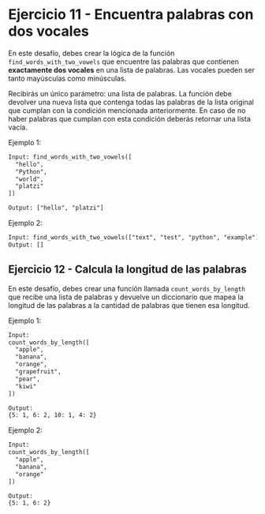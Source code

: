 # Ejercicio 11 - Encuentra palabras con dos vocales

En este desafío, debes crear la lógica de la función `find_words_with_two_vowels` que encuentre las palabras que contienen **exactamente dos vocales** en una lista de palabras. Las vocales pueden ser tanto mayúsculas como minúsculas.

Recibirás un único parámetro: una lista de palabras. La función debe devolver una nueva lista que contenga todas las palabras de la lista original que cumplan con la condición mencionada anteriormente. En caso de no haber palabras que cumplan con esta condición deberás retornar una lista vacía.

Ejemplo 1:

```txt
Input: find_words_with_two_vowels([
  "hello",
  "Python",
  "world",
  "platzi"
])

Output: ["hello", "platzi"]

```

Ejemplo 2:

```txt
Input: find_words_with_two_vowels(["text", "test", "python", "example"])
Output: []

```

## Ejercicio 12 - Calcula la longitud de las palabras

En este desafío, debes crear una función llamada `count_words_by_length` que recibe una lista de palabras y devuelve un diccionario que mapea la longitud de las palabras a la cantidad de palabras que tienen esa longitud.

Ejemplo 1:

```txt
Input:
count_words_by_length([
  "apple",
  "banana",
  "orange",
  "grapefruit",
  "pear",
  "kiwi"
])

Output:
{5: 1, 6: 2, 10: 1, 4: 2}

```

Ejemplo 2:

```txt
Input:
count_words_by_length([
  "apple",
  "banana",
  "orange"
])

Output:
{5: 1, 6: 2}

```
